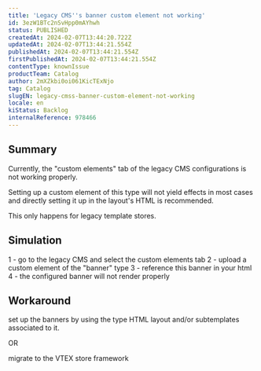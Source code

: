 ```yaml
---
title: 'Legacy CMS''s banner custom element not working'
id: 3ezW1BTc2nSvHpp0mAYhwh
status: PUBLISHED
createdAt: 2024-02-07T13:44:20.722Z
updatedAt: 2024-02-07T13:44:21.554Z
publishedAt: 2024-02-07T13:44:21.554Z
firstPublishedAt: 2024-02-07T13:44:21.554Z
contentType: knownIssue
productTeam: Catalog
author: 2mXZkbi0oi061KicTExNjo
tag: Catalog
slugEN: legacy-cmss-banner-custom-element-not-working
locale: en
kiStatus: Backlog
internalReference: 978466
---
```


## Summary


Currently, the "custom elements" tab of the legacy CMS configurations is not working properly.

Setting up a custom element of this type will not yield effects in most cases and directly setting it up in the layout's HTML is recommended.

This only happens for legacy template stores.


##

## Simulation


1 - go to the legacy CMS and select the custom elements tab
2 - upload a custom element of the "banner" type
3 - reference this banner in your html
4 - the configured banner will not render properly


##

## Workaround


set up the banners by using the type HTML layout and/or subtemplates associated to it.

OR

migrate to the VTEX store framework





